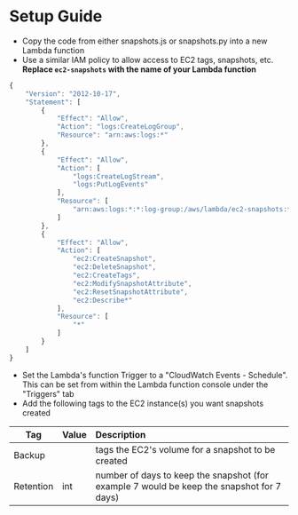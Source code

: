 # Setup Guide
- Copy the code from either snapshots.js or snapshots.py into a new Lambda function
- Use a similar IAM policy to allow access to EC2 tags, snapshots, etc. 
  **Replace `ec2-snapshots` with the name of your Lambda function**

```javascript
{
    "Version": "2012-10-17",
    "Statement": [
        {
            "Effect": "Allow",
            "Action": "logs:CreateLogGroup",
            "Resource": "arn:aws:logs:*"
        },
        {
            "Effect": "Allow",
            "Action": [
                "logs:CreateLogStream",
                "logs:PutLogEvents"
            ],
            "Resource": [
                "arn:aws:logs:*:*:log-group:/aws/lambda/ec2-snapshots:*"
            ]
        },
        {
            "Effect": "Allow",
            "Action": [
                "ec2:CreateSnapshot",
                "ec2:DeleteSnapshot",
                "ec2:CreateTags",
                "ec2:ModifySnapshotAttribute",
                "ec2:ResetSnapshotAttribute",
                "ec2:Describe*"
            ],
            "Resource": [
                "*"
            ]
        }
    ]
}
```

- Set the Lambda's function Trigger to a "CloudWatch Events - Schedule". 
  This can be set from within the Lambda function console under the "Triggers" tab 
- Add the following tags to the EC2 instance(s) you want snapshots created

|  Tag | Value | Description |
|------|-------|:-------------|
| Backup    |     | tags the EC2's volume for a snapshot to be created
| Retention | int | number of days to keep the snapshot (for example 7 would be keep the snapshot for 7 days)
